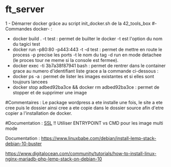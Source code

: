# ft_server
1 - Démarrer docker grâce au script init_docker.sh de la 42_tools_box
#-Commandes docker- :
 * docker build . -t test : permet de builter le docker -t est l'option du nom du tagici test
* docker run -p80:80 -p443:443 -t -d test : permet de mettre en route le process -p precise les ports -t le nom du tag -d run en mode detachee (le proces tour ne meme si la console est fermee).
* docker exec -ti 3b7a38f87941 bash : permet de rentrer dans le container grace au numero d'identifiant liste grace a la commande ci-dessous :
* docker ps -a : permet de lister les images existantes et si elles sont toujours lancees 
* docker stop adbed92ba3ce  && docker rm adbed92ba3ce : permet de stopper et de supprimer une image

#Commentaires :
Le package wordpress a ete installe une fois, le site a ete cree puis le dossier ainsi cree a ete copie dans le dossier source afin d'etre copier a l'installation de docker.

#Documentation :
    [SSL](https://linuxize.com/post/creating-a-self-signed-ssl-certificate/)
!! Utiliser ENTRYPOINT vs CMD pour les image multi mode

Documentation :
https://www.linuxbabe.com/debian/install-lemp-stack-debian-10-buster

https://www.digitalocean.com/community/tutorials/how-to-install-linux-nginx-mariadb-php-lemp-stack-on-debian-10
